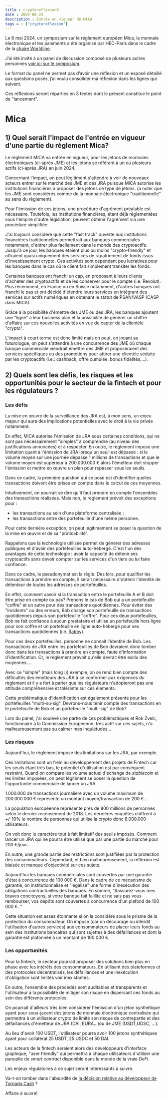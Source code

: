```yaml
---
title : cryptoreflexion8
date : 2024-05-23 
description : Entrée en vigueur de MICA
tags = : ["cryptoreflexion"]
--- 
```

Le 6 mai 2024, un symposium sur le réglement européen Mica, la monnaie électronique et les paiements a été organisé par HEC-Paris dans le cadre de la [chaire Worldline](https://www.hec.edu/fr/faculte-et-recherche/worldline).

J’ai été invité à un panel de discussion composé de plusieurs autres personnes [voir ici sur le symposium](https://www.linkedin.com/feed/update/urn:li:activity:7193514487377743872/).

Le format du panel ne permet pas d’avoir une réflexion et un exposé détaillé aux questions posés, j’ai voulu consolider ma réflexion dans les lignes qui suivent.

Ces réflexions seront réparties en 3 textes dont le présent constitue le point de "lancement". 

# Mica 

## 1) Quel serait l'impact de l'entrée en vigueur d'une partie du règlement Mica?

Le règlement MICA va entrée en vigueur, pour les jetons de monnaies électroniques (ci-après JME) et les jetons se référant à un ou plusieurs actifs (ci-après JRA) en juin 2024. 

Concernant l'impact, on peut légitiment s'attendre à voir de nouveaux acteurs entrer sur le marché des JME et des JRA puisque MICA autorise les institutions financières à proposer des jetons ce type de jetons.  (a noter que les JME sont considérés comme de la monnaie électronique "traditionnelle" au sens du règlement). 

Pour l'émission de ces jetons, une procédure d'agrément préalable est nécessaire. Toutefois, les institutions financières, étant déjà réglementées sous l'empire d'autre législation, peuvent obtenir l'agrément via une procédure simplifiée. 

J'ai toujours considéré que cette "fast track" ouverte aux institutions financières traditionnelles permettrait  aux banques commerciales notamment, d'entrer plus facilement dans le monde des cryptoactifs. Jusqu'à ce jour, les banques étaient plus ou moins "crypto-friendly" et offraient quasi uniquement des services de rapatriement de fonds issus d'investissement crypto. Ces activités sont cependant peu lucratives pour les banques dans le cas où le client fait simplement transiter les fonds. 

Certaines banques ont franchi un cap, en proposant à leurs clients d'acheter des cryptoactifs et de les conserver pour le compte (i.e. Revolut). Plus récemment, en France ou en Suisse notamment, d'autres banques ont franchi le pas et ont décidé d'étendre leurs services en intégrant des services sur actifs numériques en obtenant le statut de PSAN/VASP (CASP dans MICA).

Grâce à la possibilité d'émettre des JME ou des JRA, les banques ajoutent une "ligne" à leur business plan et la possibilité de générer un chiffre d'affaire sur ces nouvelles activités en vue de  capter de la clientèle "crypto". 

L'impact à court terme est donc limité mais on peut, en jouant au futurologue, on peut s'attendre à une concurrence des JME où chaque banque commerciale viendrait émettre des JME et proposeraient des services spécifiques ou des promotions pour attirer une clientèle séduite par les cryptoactifs (i.e.: cashback, offre cumulée, bonus fidélités,...).
## 2) Quels sont les défis, les risques et les opportunités pour le secteur de la fintech et pour les régulateurs ?

### Les défis

La mise en œuvre de la surveillance des JRA est, à mon sens, un enjeu majeur qui aura des implications potentielles avec le droit à la vie privée notamment. 

En effet, MICA autorise l'émission de JRA sous certaines conditions, qui ne sont pas nécessairement "simples" à comprendre (au niveau des justifications annoncées) et à respecter. En outre, le règlement impose une limitation quant à l'émission de JRA lorsqu'un seuil est dépassé : si le volume moyen sur une journée dépasse 1 millions de transactions et que le volume moyen est supérieur à 200.000.000 € alors l'émetteur doit stopper l'émission et mettre en œuvre un plan pour repasser sous les seuils. 

Dans ce cadre, la première question qui se pose est d'identifier quelles transactions doivent être prises en compte dans le calcul de ces moyennes. 

Intuitivement, on pourrait se dire qu'il faut prendre en compte l'ensembles des transactions réalisées. Mais non, le règlement prévoit des exceptions pour :  

- les transactions au sein d'une plateforme centralisée ;
- les transactions entre des portefeuille d'une même personne.

Pour cette dernière exception, on peut légitimement se poser la question de la mise en œuvre et de sa "praticabilité". 

Rappelons que la technologie utilisée permet de générer des adresses publiques et d'avoir des portefeuilles auto-hébergé. C'est l'un des avantages de cette technologie : avoir la capacité de détenir ses cryptoactifs sans devoir compter sur les services d'un tiers ou lui faire confiance.

Dans ce cadre, le pseudonymat est la règle.  Dès lors, pour qualifier les transactions à prendre en compte, il serait nécessaire d'obtenir l'identité de détenteur de toutes les adresses de portefeuilles. 

En effet, comment savoir si la transaction entre le portefeuille A et B doit être prise en compte ou pas?  Prenons le cas de Bob qui a un portefeuille "coffre" et un autre pour des transactions quotidiennes. Pour éviter des "incidents" ou des erreurs, Bob charge son portefeuille de transactions quotidiennes depuis son portefeuille "coffre". Pour ces deux portefeuilles, Bob ne fait confiance à aucun prestataire et utilise un portefeuille hors ligne pour son coffre et un portefeuille en ligne auto-hébergé pour ses transactions quotidiennes (i.e. [Rabby](https://rabby.io/)). 

Pour ces deux portefeuilles, personne ne connait l'identité de Bob. Les transactions de JRA entre les portefeuilles de Bob devraient donc tomber donc dans les transactions à prendre en compte, faute d'information d'identification. Or, le règlement prévoit qu'elle devrait être exclu des moyennes....

Avec ce "simple" (mais long :)) exemple, on se rend bien compte des difficultés des émetteurs des JRA à se conformer aux exigences du règlement et il y a fort à parier que les régulateurs n'adopteront pas une attitude compréhensive et tolérante sur ces éléments. 

Cette problématique d'identification est également présente pour les portefeuilles "multi-su-sig". Devrons-nous tenir compte des transactions en le portefeuille de Bob et un portefeuille "multi-sig" de Bob? 

Lors du panel, j'ai soulevé une partie de ces problématiques et Rok Zvelc, fonctionnaire à la Commission Européenne, très actif sur ces sujets, n'a malheureusement pas su calmer mes inquiétudes...
### Les risques

Aujourd'hui, le règlement impose des limitations sur les JRA, par exemple.

Ces limitations sont un frein au développement des projets de Fintech car les seuils étant très bas, le potentiel d'utilisation est par conséquent restreint. Quand on compare les volume actuel d'échange de *stablecoin* et les limites imposées, on peut légitiment se poser la question de l'opportunité commerciale de lancer un JRA. 

1.000.000 de transactions journalière avec un volume maximum de 200.000.000 € représente un montant moyen/transaction de 200 €... 

La population européenne représente près de 800 millions de personnes selon le dernier recensement de 2018. Les dernières enquêtes chiffrent à +/-10% le nombre de personnes qui utilise la crypto donc 8.000.000 utilisateurs. 

On voit donc le caractère tout à fait limitatif des seuils imposés. Comment lancer un JRA qui ne pourra être utilisé que par une partie du marché pour 200 €/jour... 

En outre, une grande partie des restrictions sont justifiées par la protection des consommateurs.  Cependant, et bien malheureusement,  la réflexion est biaisée et manque d'objectivité sur ces sujets. 

Aujourd'hui les banques commerciales sont couvertes par une garantie d'état à concurrence de 100 000 €. Dans le cadre de ce mécanisme de garantie, on institutionnalise et "légalise" une forme d'inexécution des obligations contractuelles des banques. En somme, "Rassurez-vous mes braves concitoyens, si votre banque fait faillite et ne sais pas vous rembourser, vos dépôts sont couvertes à concurrence d'un plafond de 100 000 €. "

Cette situation est assez étonnante si on la considère sous le prisme de la protection du consommateur. On impose (car on décourage ou interdit l'utilisation d'autres services) aux consommateurs de placer leurs fonds au sein des institutions bancaires qui sont sujettes à des défaillances et dont la garantie est plafonnée à un montant de 100 000 €.

### Les opportunités

Pour la fintech, le secteur pourrait proposer des solutions bien plus en phase avec les intérêts des consommateurs. En utilisant des plateformes et des protocoles décentralisés, les défaillances et une inexécution d'obligation sont limités voir inexistantes.  

En outre, l'ensemble des procédés sont auditables et transparents et l'utilisateur a la possibilité de mitiger son risque en dispersant ces fonds au sein des différents protocoles. 

On pourrait d'ailleurs très bien considérer l'émission d'un jeton synthétique ayant pour sous-jacent des jetons de monnaie électronique centralisée qui permettra à un utilisateur crypto de limité son risque de contrepartie et des défaillances d'émetteur de JRA (DAI, EURA...)ou de JME (USDT,UDSC, ...). 

Au lieu d'avoir 100 USDT, l'utilisateur pourra avoir 100 jetons synthétiques ayant pour collatéral 25 USDT, 25 USDC et 50 DAI.

Les acteurs de la fintech seraient alors des développeurs d'interface graphique, "user friendly" qui permettra à chaque utilisateurs d'utiliser une panoplie de *smart contract* disponible dans le monde de la vraie *DeFi*.

Les enjeux régulatoires à ce sujet seront intéressants à suivre. 

Va-t-on tomber dans l'absurdité de [la décision relative au développeur de Tornado Cash](https://www.coindesk.com/fr/policy/2024/05/16/crypto-community-voices-outrage-at-tornado-cash-developer-verdict/) ? 

Affaire à suivre! 